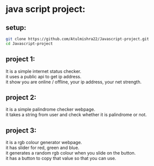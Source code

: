# java script project:
## setup:
```bash
git clone https://github.com/Atulmishra22/Javascript-project.git
cd Javascript-project
```
## project 1:
It is a simple internet status checker. <br>
it uses a public api to get ip address. <br>
it show you are online / offline, your ip address, your net strength. <br>

## project 2:
it is a simple palindrome checker webpage. <br>
it takes a string from user and check whether it is palindrome or not. <br>

## project 3:
it is a rgb colour generator webpage. <br>
it has slider for red, green and blue. <br>
it generates a random rgb colour when you slide on the button. <br>
it has a button to copy that value so that you can use. <br>

